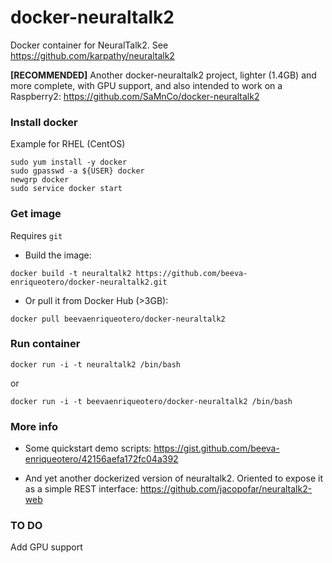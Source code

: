 # docker-neuraltalk2
Docker container for NeuralTalk2. See https://github.com/karpathy/neuraltalk2 

**[RECOMMENDED]** Another docker-neuraltalk2 project, lighter (1.4GB) and more complete, with GPU support, and also intended to work on a Raspberry2: https://github.com/SaMnCo/docker-neuraltalk2

### Install docker
Example for RHEL (CentOS)

```
sudo yum install -y docker
sudo gpasswd -a ${USER} docker
newgrp docker
sudo service docker start
```

### Get image
Requires `git`

* Build the image:
```
docker build -t neuraltalk2 https://github.com/beeva-enriqueotero/docker-neuraltalk2.git
```
* Or pull it from Docker Hub (>3GB):
```
docker pull beevaenriqueotero/docker-neuraltalk2
```

### Run container
```
docker run -i -t neuraltalk2 /bin/bash
```
or
```
docker run -i -t beevaenriqueotero/docker-neuraltalk2 /bin/bash
```

### More info

* Some quickstart demo scripts: https://gist.github.com/beeva-enriqueotero/42156aefa172fc04a392

* And yet another dockerized version of neuraltalk2. Oriented to expose it as a simple REST interface: https://github.com/jacopofar/neuraltalk2-web


### TO DO
Add GPU support

